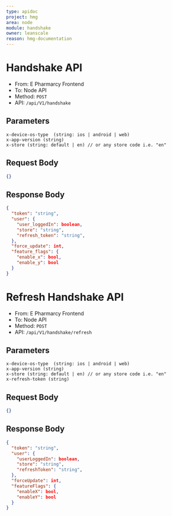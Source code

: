 ```yaml
---
type: apidoc
project: hmg
area: node
module: handshake
owner: leanscale
reason: hmg-documentation
---
```


# Handshake API

- From: E Pharmarcy Frontend
- To: Node API
- Method: `POST`
- API: `/api/V1/handshake`

## Parameters
```
x-device-os-type  (string: ios | android | web)
x-app-version (string)
x-store (string: default | en) // or any store code i.e. "en"
```

## Request Body
```json
{}
```

## Response Body
```json
{
  "token": "string",
  "user": {
    "user_loggedIn": boolean,
    "store": "string",
    "refresh_token": "string",
  },
  "force_update": int,
  "feature_flags": {
    "enable_x": bool,
    "enable_y": bool
  }
}
```




# Refresh Handshake API

- From: E Pharmarcy Frontend
- To: Node API
- Method: `POST`
- API: `/api/V1/handshake/refresh`

## Parameters
```
x-device-os-type  (string: ios | android | web)
x-app-version (string)
x-store (string: default | en) // or any store code i.e. "en"
x-refresh-token (string)
```

## Request Body
```json
{}
```

## Response Body
```json
{
  "token": "string",
  "user": {
    "userLoggedIn": boolean,
    "store": "string",
    "refreshToken": "string",
  },
  "forceUpdate": int,
  "featureFlags": {
    "enableX": bool,
    "enableY": bool
  }
}
```
